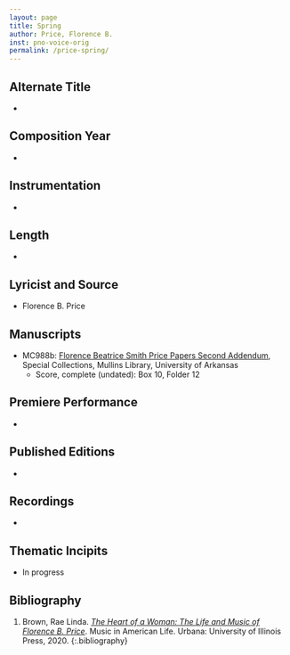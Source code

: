 ```yaml
---
layout: page
title: Spring
author: Price, Florence B.
inst: pno-voice-orig
permalink: /price-spring/
---
```


## Alternate Title
- 

## Composition Year
- 

## Instrumentation
- 

## Length
- 

## Lyricist and Source
- Florence B. Price

## Manuscripts
- MC988b: <a href="https://uark.as.atlas-sys.com/repositories/2/resources/696/" target="_blank">Florence Beatrice Smith Price Papers Second Addendum</a>, Special Collections, Mullins Library, University of Arkansas
    * Score, complete (undated): Box 10, Folder 12

## Premiere Performance
- 

## Published Editions
- 

## Recordings
- 

## Thematic Incipits
- In progress

## Bibliography
1. Brown, Rae Linda. <a href="https://www.worldcat.org/title/1122800180" target="_blank">*The Heart of a Woman: The Life and Music of Florence B. Price*</a>. Music in American Life. Urbana: University of Illinois Press, 2020.
{:.bibliography}